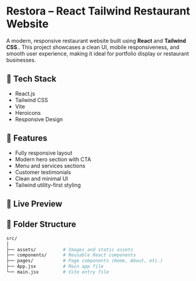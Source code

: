# Restora – React Tailwind Restaurant Website

A modern, responsive restaurant website built using **React** and **Tailwind CSS**.. This project showcases a clean UI, mobile responsiveness, and smooth user experience, making it ideal for portfolio display or restaurant businesses.

## 🔧 Tech Stack

- React.js
- Tailwind CSS
- Vite
- Heroicons
- Responsive Design

## 🚀 Features

- Fully responsive layout
- Modern hero section with CTA
- Menu and services sections
- Customer testimonials
- Clean and minimal UI
- Tailwind utility-first styling

## 📸 Live Preview



## 📁 Folder Structure

```bash
src/
│
├── assets/          # Images and static assets
├── components/      # Reusable React components
├── pages/           # Page components (Home, About, etc.)
├── App.jsx          # Main app file
└── main.jsx         # Vite entry file
```
